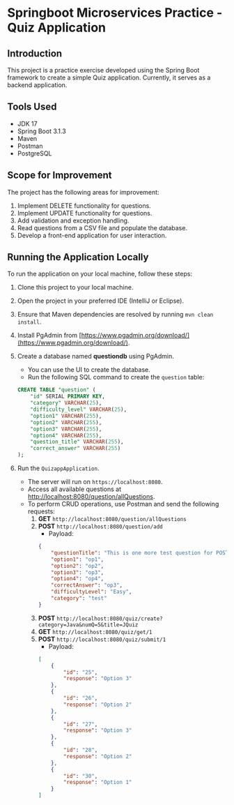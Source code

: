 # Springboot Microservices Practice - Quiz Application

## Introduction
This project is a practice exercise developed using the Spring Boot framework to create a simple Quiz application. Currently, it serves as a backend application.

## Tools Used
- JDK 17
- Spring Boot 3.1.3
- Maven
- Postman
- PostgreSQL

## Scope for Improvement
The project has the following areas for improvement:
1. Implement DELETE functionality for questions.
2. Implement UPDATE functionality for questions.
3. Add validation and exception handling.
4. Read questions from a CSV file and populate the database.
5. Develop a front-end application for user interaction.

## Running the Application Locally
To run the application on your local machine, follow these steps:

1. Clone this project to your local machine.
2. Open the project in your preferred IDE (IntelliJ or Eclipse).
3. Ensure that Maven dependencies are resolved by running `mvn clean install`.
4. Install PgAdmin from [https://www.pgadmin.org/download/](https://www.pgadmin.org/download/).
5. Create a database named **questiondb** using PgAdmin.
    - You can use the UI to create the database.
    - Run the following SQL command to create the `question` table:

   ```sql
   CREATE TABLE "question" (
       "id" SERIAL PRIMARY KEY,
       "category" VARCHAR(25),
       "difficulty_level" VARCHAR(25),
       "option1" VARCHAR(255),
       "option2" VARCHAR(255),
       "option3" VARCHAR(255),
       "option4" VARCHAR(255),
       "question_title" VARCHAR(255),
       "correct_answer" VARCHAR(255)
   );
   ```
6. Run the `QuizappApplication`.
    - The server will run on `https://localhost:8080`.
    - Access all available questions at [http://localhost:8080/question/allQuestions](http://localhost:8080/question/allQuestions).
    - To perform CRUD operations, use Postman and send the following requests:
        1. **GET** `http://localhost:8080/question/allQuestions`
        2. **POST** `http://localhost:8080/question/add`
            - Payload:
           ```json
           {
               "questionTitle": "This is one more test question for POST?",
               "option1": "op1",
               "option2": "op2",
               "option3": "op3",
               "option4": "op4",
               "correctAnswer": "op3",
               "difficultyLevel": "Easy",
               "category": "test"
           }
           ```
        3. **POST** `http://localhost:8080/quiz/create?category=Java&numQ=5&title=JQuiz`
        4. **GET** `http://localhost:8080/quiz/get/1`
        5. **POST** `http://localhost:8080/quiz/submit/1`
            - Payload:
           ```json
           [
               {
                   "id": "25",
                   "response": "Option 3"
               },
               {
                   "id": "26",
                   "response": "Option 2"
               },
               {
                   "id": "27",
                   "response": "Option 3"
               },
               {
                   "id": "28",
                   "response": "Option 2"
               },
               {
                   "id": "30",
                   "response": "Option 1"
               }
           ]
           ```